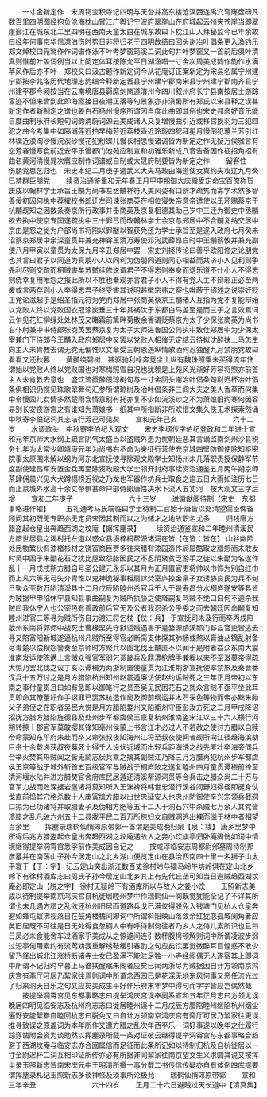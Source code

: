 <!-- { "loadSidebar": true } -->
　　一寸金新定作　宋周锷宝积寺记四明与天台并高东接沧溟西连禹穴穹窿盘礴凡数百里四明图经抱负沧海枕山臂江广舆记宁波府翠崖山在府城起云州夹苍崖当即翠崖鄞江在城东北二里四明在西南天童太白在城东故曰下枕江山入拜秘监今已年余故曰经年何事京华信漂泊伤时势日非将归老于四明故结曰回头谢冶叶倡条更入渔钓乐　郑文焯校曰凫鹥作作词谱作泳不叶考梦窗筠溪二词此句并叶梦窗又一首前后俱叶清真则惟前叶盖词例当以上阕定体耳按陈允平日湖渔唱一寸金次周美成韵作韵作水满苹风作后亦不叶　郑校又曰汲古题作新定词今从花庵订正案新定为宋县名属宁州建宁郡按李兆洛历代地理志韵编今释新定晋县宁州建宁郡南宋县宁州建宁郡南齐县宁州建平郡今阙按当在云南境唐县羁縻剑南道淯州今四川叙州府长宁县南按居士游踪宦迹不但未曾到此即海霞接日夜潮正落等句景象亦非滇蜀所有郑氏以宋县释之误甚新定作者新制定之谱也姜白石扬州慢序所谓因自度此曲即其例也宋史邦彦好音乐能自度曲制乐府长短句词韵清蔚词源云美成诸人又复增慢曲引近或移宫换羽为三犯四犯之曲今考集中如隔浦莲近拍早梅芳近荔枝香近玲珑四犯拜星月慢倒犯蕙兰芳引红林檎近浪淘沙慢浣溪纱慢花犯粉蝶儿慢长相思慢诸调皆为新定之作无疑万俟雅言有恋芳春慢寒食前近安平乐慢都门池苑应制宣和初雅乐新成八音告备因作征招角招有曲名黄河清慢晁次膺应制作词谱或自制或大晟府制要皆为新定之作 
　　留客住　伤朋党思乞归也　宋史本纪二月庚子遣武义大夫马政由海道使女真约夹攻辽九月癸巳禁群臣朋党 
　　续资治通鉴重和元年春正月甲申朔御大庆殿受定命宝百僚称贺庚戌以翰林学士承旨王黼为尚书左丞黼祥符人美风姿有口辨才疏隽而寡学术然多智善佞初因何执中荐擢校书郎迁左司谏张商英在相位寖失帝意帝遣使以玉环赐蔡京于杭黼觇知之因数条奏京所行政事并击商英及京复相德其助己岁中三迁为御史中丞黼欲去执中使京专国遂疏执中三十罪已而改翰林学士会京与郑居中不合黼复纳交居中京由是怨之徙为户部尚书将陷以罪黻以智获免还为学士承旨至是遂入政府七月癸未诏蔡京郑居中余深童贯并兼充神霄玉清万寿使邓洵武薛昂白时中王黼蔡攸并兼充副使八月甲寅以童贯为太保九月辛丑郑居中罢　宋史刘拯传论曰善乎欧阳修之论朋党也其言曰君子以同道为真朋小人以同利为伪朋同道则同心相益而共济小人见利则争先利尽则交疏而相贼害矣苏轼续修说谓君子不得志则奉身而退乐道不仕小人不得志则侥幸复用唯怨之报此所以不胜也秦观亦言君子小人不得有党人主不辩邪正必至两废或言两存则小人卒得志君子终受害其说明甚徽宗弗之察也唯蔽于绍述之说崇奸贬正党论滋起于是绍圣指元符为党而郑居中张商英蔡京王黼诸人互指为党不复能辩始以党败人终以党败国衣冠涂炭垂三十年其祸汰于东都白马盖至是而三子之言效焉词云乍见花红柳绿处处林茂又睹霜前篱畔菊散余香谓贬蔡京为太子少保张商英为尚书右仆射兼中书侍郎张商英罢蔡京复为太子太师进鲁国公何执中致仕郑居中为少保太宰兼门下侍郎今王黼入政府郑居中又罢以党败人相催无定结云待拟沈醉扶上马怎生向主人未肯教去谓无党无偏惟以文章受三朝恩遇纵情歌酒何忍独醒九月禁朋党故曰看看又还秋暮 
　　黄鹂绕碧树　甚驱驰利禄奔竞尘土纵有魏珠照乘未买得流年住谓始以党败人终以党败国也对寒梅照雪自况也犹赖是上苑风光渐好芳容将煦亦前首主人未肯教去意也　盛饮流霞醉偎琼树句与一寸金回头谢冶叶倡条句尉迟杯冶叶倡条俱相识仍惯见珠歌翠舞句汇参所谓琼树及冶叶倡条非三闾大夫之美人香草而何集中令慢固儿女情多然楚雨含情意别有托亦复不少如浣溪纱之不为萧娘旧约寒何因容易别长安夜游宫之有谁知为萧娘书一纸其中所指断非所欢惜文集久佚无术探索然诵中秋寄李伯纪词其志洁行芳己可见矣 
　　宣和元年己亥　　　　　　　　六十二岁 
　　水调歌头　中秋寄李伯纪大观文 
　　宋史李纲传字伯纪登政和二年进士宣和元年京师大水纲上疏言阴气太盛当以盗贼外患为忧朝廷恶其言谪监南剑州沙县税务七年为太常少卿靖康元年为尚书右丞命为亲征行营使充京城四壁防御使除知枢密院事太原围未解以纲为河东北宣抚使寻除观文殿学士知扬州未几落职责授保静军节度副使建昌军安置金兵再至除资政殿大学士领开封府事续资治通鉴五月丙午朔京师茶肆佣晨兴见大犬蹲榻榜近视之乃龙也军器作坊兵士取食之逾五日大雨如注历七日而止京城外水高十余丈帝惧甚命户部侍郎唐恪决水下流入五丈河　按大观文三字后增 
　　宣和二年庚子　　　　　　　　六十三岁 
　　进徽猷阁待制【宋史　东都事略进作擢】 
　　五礼通考马氏端临曰学士待制二官始于唐皆以处清望儒臣俾备顾问其初既无专职亦无定员宋因其制而以之为储才之地故职名尤多 
　　归钱唐方腊盗起仓皇出奔趋西湖之坟庵【据挥麈录】 
　　续资治通鉴宣和二年睦州清溪民方腊世居县之堨村托左道以惑众县境梓桐帮源诸洞在皆【在皆：皆在】 山谷幽险处民物繁伙有漆楮杉材之饶富商巨贾多往来腊有漆园造作局屡酷取之腊怨而未敢发时吴中困于朱勔花石之扰比屋致怨腊因民之不忍阴聚贫乏游手之徒以朱勔为名遂作乱十一月戊戌朔方腊自号圣公建元永乐以其月为正月置官吏将帅以巾饰为别自红巾而上凡六等无弓矢介冑惟以鬼神诡秘事相扇訹焚室庐掠金帛子女诱胁良民为兵不旬日聚众至数万陷清溪县十二月戊辰陷睦州杀官兵千人于是寿昌分水桐庐遂安等县皆为贼据甲申陷休宁县知县事曲嗣复为贼所执胁之使降嗣复骂贼不绝口曰何不速杀我贼曰我休宁人也公宰邑有善政前后官无及公者我忍杀公乎委之而去朝廷因命嗣复知睦州进官二等寻为贼所伤自力渡江将乞杖【仗：兵】 于宣抚司未及行而卒丙戌陷歙州东南将郭师中战死士曹椽栗先守狱诟贼遇害于是婺源绩溪祁门黟县官吏皆逃去寻又陷富阳新城遂逼杭州凡贼所至得官必断脔支体探其肺肠或熬以膏油丛镝乱射备尽毒楚以偿积怨警奏至京师时方聚兵以图北伐王黼匿不以闻于是附者益众东南大震淮南发运使陈遘上言贼众强官军弱乞调畿兵及鼎澧枪牌手兼程以来不至滋蔓帝得疏大惊乃罢北伐之议丁亥以谭稹为两浙制置使童贯为江淮荆浙宣抚使率禁旅及秦晋番汉兵十五万讨之是月方腊陷杭州知州赵震遁廉访使赵约诟贼死之三年正月帝初以东南之事付童贯且曰如有急即以御笔行之贯至吴见民困花石之扰众言贼不亟平坐此耳贯即命其僚董耘作手诏罪已罢苏杭造作局及御前纲运并木石采色等物而帝亦黜朱勔父子弟侄之在职者吴民大悦是月方腊陷婺州又陷衢州守臣彭汝方死之二月甲戌降诏招抚方腊方腊陷旌德县及处州步军都虞侯王禀复杭州淮南盗宋江以三十六人横行河朔转掠十郡官军莫敢撄其锋知亳州侯蒙上书言江才必过人不若赦之使讨方腊以自赎帝命蒙知东平府未赴而卒又命张叔夜知海州江将至叔夜使间者觇所向江径趋海滨劫巨舟十余载卤获叔夜募死士得千人设伏近城而出轻兵距海诱之战先匿壮卒海旁伺兵合举火焚其舟贼闻之皆无鬬志伏兵乘之擒其副贼江乃降三月方腊再犯杭州步军都虞侯王禀等战于城外斩首五百级官军与贼战于桐庐败之遂复睦州四月童贯谭稹前锋至清河堰水陆并进方腊焚官舍府库民居遁还清溪帮源洞贯等合兵击之腊众尚二十万与官军力战而败深据岩屋诸将莫知所入王渊裨将韩世忠潜行溪谷问野妇得径即挺身仗戈直前捣其穴格杀数十人庚寅擒方腊以出世忠延安人也忠州防御使辛兴宗领兵截洞口掠为已功诸将并取腊妻子及伪相方肥等五十二人于洞石穴中杀贼七万余人其党皆溃腊之乱凡破六州五十二县戕平民二百万所掠妇女自贼洞逃出裸而缢于林中者相望百余里 
　　挥麈录瑞鹤仙悄郊原带郭一首谓是美成晚归泉【泉：钱】 唐乡里梦中所得后兆方腊盗起仓皇出奔趋西湖之坟庵遇故人之妾小饮旗亭归卧庵阁恍如词中情境继得提举洞霄宫悉孚前作美成因自记之 
　　按咸淳临安志周都尉邠墓周待制邦彦墓并在南荡山子孙今居定山之北乡湖山便览定山在县治西南四十里一名狮子山太平寰于【于：宇】 记云定山突出浙江数百丈徐村岭与礌马岭牛坊岭俱在定山北乡岭下有徐村酒库志曰周氏子孙今居定山北乡其上有先代丘垄可知当日避贼趋西湖坟庵必即定山【脱之字】 徐村无疑岭下有酒库所以与故人之姜小饮 
　　玉照新志美成以待制提举南京鸿庆宫自杭徙居睦州梦中作瑞鹤仙一阕既觉犹能全记了不详其所谓也未几遇方腊之乱欲还杭州旧居而道路兵戈已满仅得脱免入钱塘门见杭人仓皇奔避如蜂屯蚁沸视落日在鼓角楼檐间即词中所谓斜阳映山落敛余红犹恋孤城阑角者应矣旧居既不可往是日无处得食忽稠人中有呼待制何往者乃乡人之侍儿素所识也且曰日昃必未食能舍车过酒家乎美成从之惊遽间连引数杯腹枵顿解则词中所谓凌波步弱过短亭何用素约有流莺劝我重解绣鞍缓引春酌之句应矣饮罢觉微醉耳目惶惑不敢少留乃径出城北江涨桥断诸寺士女已盈满不能驻足独一小寺经阁偶无人遂宿其上即词中所谓不记归时早暮上马谁扶醒眠朱阁者应矣已闻两浙尽为贼据因自计方领南京鸿庆宫有斋厅可居乃絜家往焉则词中所谓念西园已是花深无地东风何事又恶任流光过了归来洞天自乐之句又应矣美成生平好作乐府末年梦中得句而字字皆应岂偶然哉 
　　按提举洞霄宫见东都事略志曰提举鸿庆宫误奉祠系宣和五年正月志曰方领尤误晚居四明见临安志及杭州府志志曰徙居睦州误十二月戊辰方腊陷睦州继陷杭州烟尘遍野安能絜眷自睦回杭志曰脱免又曰自计方领南京鸿庆宫有斋厅可居乃絜家往更误推寻致误之原盖词为本年所作又遭方腊之乱次年西平乐一词好事遂以晚年之仕履行踪穿凿附会资为谈助然以挥麈录所载一条对证彼云继得提举洞霄宫与东都事略合趋避于西湖坟庵与临安志亦合固属信而足征而此条所记如以待制归杭及自杭徙居以一寸金尉迟杯二词互相印证所传亦必有所据非同絜家往南京望文生义求圆其说又按挥尘录玉照新志皆南宋庆元中王明清所撰一事分载二书传信传疑亦自有体例四库提要谓挥麈录札记玉照新志多谈神怪及琐事所论极允 
　　瑞鹤仙悄郊原带郭 
　　宣和三年辛丑　　　　　　　　六十四岁 
　　正月二十六日避贼过天长道中【清真集】 
